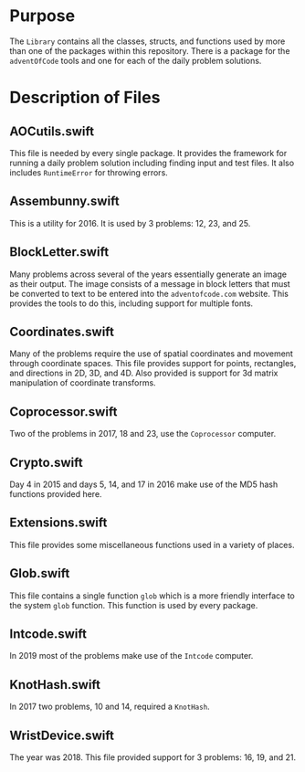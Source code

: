 # Purpose

The `Library` contains all the classes, structs, and functions used by more than one of the packages within this repository.  There is a package for the `adventOfCode` tools and one for each of the daily problem solutions.

# Description of Files

## AOCutils.swift

This file is needed by every single package. It provides the framework for running a daily problem solution including finding input and test files. It also includes `RuntimeError` for throwing errors.

## Assembunny.swift

This is a utility for 2016.  It is used by 3 problems: 12, 23, and 25.

## BlockLetter.swift

Many problems across several of the years essentially generate an image as their output.  The image consists of a message in block letters that must be converted to text to be entered into the `adventofcode.com` website.  This provides the tools to do this, including support for multiple fonts.

## Coordinates.swift

Many of the problems require the use of spatial coordinates and movement through coordinate spaces. This file provides support for points, rectangles, and directions in 2D, 3D, and 4D. Also provided is support for 3d matrix manipulation of coordinate transforms.

## Coprocessor.swift

Two of the problems in 2017, 18 and 23, use the `Coprocessor` computer.

## Crypto.swift

Day 4 in 2015 and days 5, 14, and 17 in 2016 make use of the MD5 hash functions provided here.

## Extensions.swift

This file provides some miscellaneous functions used in a variety of places.

## Glob.swift

This file contains a single function `glob` which is a more friendly interface to the system `glob` function.  This function is used by every package.

## Intcode.swift

In 2019 most of the problems make use of the `Intcode` computer.

## KnotHash.swift

In 2017 two problems, 10 and 14, required a `KnotHash`.

## WristDevice.swift

The year was 2018.  This file provided support for 3 problems: 16, 19, and 21.
